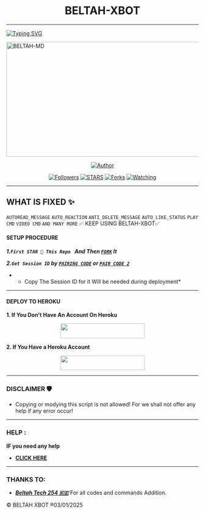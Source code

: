<h1 align="center">BELTAH-XBOT</h1>
<p align="center">  

***
  
<a href="https://git.io/typing-svg"><img src="https://readme-typing-svg.demolab.com?font=Black+Ops+One&size=50&pause=1000&color=1BAFBAFF&center=true&width=910&height=100&lines=THANKS FOR CHOOSING +BELTAH-XBOT;MULTI+DEVICE+WHATSAPP+BOT;CREATED+BY+BELTAH+TECH;RELEASED+03.01.2025" alt="Typing SVG" /></a>
  </p>
    <img alt="BELTAH-MD" width="700" height="300" src="https://telegra.ph/file/dcce2ddee6cc7597c859a.jpg">
<p align="center">
<p align="center">
<a href="https://github.com/Beltahk/SCENE-MRM"><img title="Author" src="https://img.shields.io/badge/SCENE-MRM-black?style=for-the-badge&logo=github"></a>
<p/>
<p align="center">
<a href="https://github.com/Beltahtech?tab=followers"><img title="Followers" src="https://img.shields.io/github/followers/Beltahtech?label=Followers&style=social"></a>
<a href="https://github.com/Huaweike/AUTOMATIC-BOT/stargazers/"><img title="STARS" src="https://img.shields.io/github/stars/Beltah254/x-BOT?&style=social"></a>
<a href="https://github.com/Huaweike/AUTOMATIC-BOT/network/members"><img title="Forks" src="https://img.shields.io/github/forks/Huaweike/AUTOMATIC-BOT?style=social"></a>
<a href="https://github.com/Huaweike/AUTOMATIC-BOT/watchers"><img title="Watching" src="https://img.shields.io/github/watchers/Huaweike/AUTOMATIC-BOT?label=Watching&style=social"></a>
  
***

## WHAT IS FIXED ✨ 
`AUTOREAD_MESSAGE`
`AUTO_REACTION`
`ANTI_DELETE_MESSAGE`
`AUTO_LIKE_STATUS`
`PLAY CMD`
`VIDEO CMD`
`AND MANY MORE`
✅ KEEP USING BELTAH-XBOT✅

#### SETUP PROCEDURE

***1.`First STAR 🌟 This Repo ` And Then [`FORK`](https://github.com/BELTAH254/X-BOT/fork) It***

***2.`Get Session ID` by  [`PAIRING CODE`](https://bel-tah-sns.onrender.com/pair) or [`PAIR CODE 2`](https://bel-tah-sns.onrender.com/)***

* - Copy The Session ID for it Will be needed during deployment*

***

#### DEPLOY TO HEROKU 
**1. If You Don't Have An Account On Heroku**
    <br>
<p align="center"><a href="https://signup.heroku.com">
 <img src="https://img.shields.io/badge/Create%20Account%20Now-blue?style=for-the-badge&logo=heroku" width="220" height="38.45"/></a></p>

**2. If You Have a Heroku Account**
    <br>
<p align="center"><a href="https://dashboard.heroku.com/new?button-url=https%3A%2F%2Fgithub.com%2FBeltah254%2FXBOT&template=https%3A%2F%2Fgithub.com%2FBeltah254%2FXBOT"> <img src="https://img.shields.io/badge/DEPLOY%20NOW-blue?style=for-the-badge&logo=heroku" width="220" height="38.45"/></a></p>


***


### DISCLAIMER 🛡 
- Copying or modying this script is not
allowed! For we shall not offer any help if any error occur!

***
### HELP :
**IF you need any help**
- [**CLICK HERE**](https:wa.me/254114141192)


***
### THANKS TO:
- [***Beltah Tech 254 🇰🇪***](https://github.com/Beltahtech) For all codes and commands Addition.





© BELTAH XBOT ®03/01/2025
